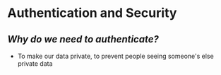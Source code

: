 # Authentication and Security

## _Why do we need to authenticate?_
- To make our data private, to prevent people seeing someone's else private data